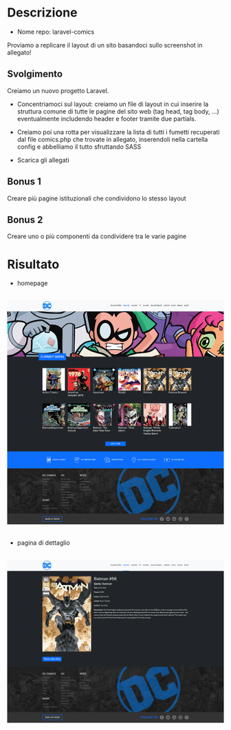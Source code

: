 # Descrizione
- Nome repo: laravel-comics

Proviamo a replicare il layout di un sito basandoci sullo screenshot in allegato!

## Svolgimento
Creiamo un nuovo progetto Laravel.

- Concentriamoci sul layout: creiamo un file di layout in cui inserire la struttura comune di tutte le pagine del sito web (tag head, tag body, ...) eventualmente includendo header e footer tramite due partials.

- Creiamo poi una rotta per visualizzare la lista di tutti i fumetti recuperati dal file comics.php che trovate in allegato,  inserendoli nella cartella config e abbelliamo il tutto sfruttando SASS

- Scarica gli allegati

## Bonus 1
Creare più pagine istituzionali che condividono lo stesso layout

## Bonus 2
Creare uno o più componenti da condividere tra le varie pagine

# Risultato
- homepage
<br>
<img src="./result/result-1.png">

<br>
<br>

- pagina di dettaglio
<br>
<img src="./result/result-2.png">
